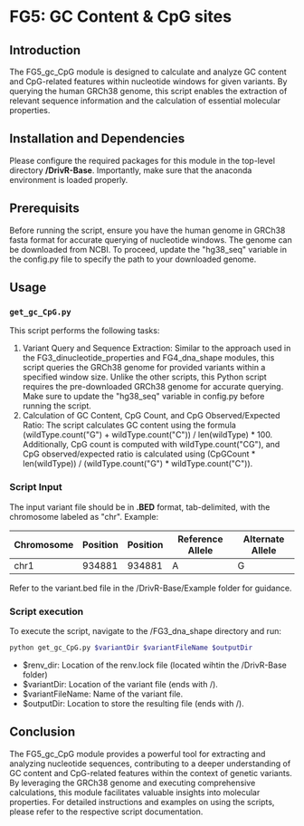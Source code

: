 # FG5: GC Content & CpG sites

## Introduction

The FG5_gc_CpG module is designed to calculate and analyze GC content and CpG-related features within nucleotide windows for given variants. By querying the human GRCh38 genome, this script enables the extraction of relevant sequence information and the calculation of essential molecular properties.

## Installation and Dependencies
Please configure the required packages for this module in the top-level directory **/DrivR-Base**. Importantly, make sure that the anaconda environment is loaded properly.
## Prerequisits
Before running the script, ensure you have the human genome in GRCh38 fasta format for accurate querying of nucleotide windows. The genome can be downloaded from NCBI. To proceed, update the "hg38_seq" variable in the config.py file to specify the path to your downloaded genome.

## Usage

### `get_gc_CpG.py`

This script performs the following tasks:
1. Variant Query and Sequence Extraction: Similar to the approach used in the FG3_dinucleotide_properties and FG4_dna_shape modules, this script queries the GRCh38 genome for provided variants within a specified window size. Unlike the other scripts, this Python script requires the pre-downloaded GRCh38 genome for accurate querying. Make sure to update the "hg38_seq" variable in config.py before running the script.
2. Calculation of GC Content, CpG Count, and CpG Observed/Expected Ratio: The script calculates GC content using the formula (wildType.count("G") + wildType.count("C")) / len(wildType) * 100. Additionally, CpG count is computed with wildType.count("CG"), and CpG observed/expected ratio is calculated using (CpGCount * len(wildType)) / (wildType.count("G") * wildType.count("C")).

### Script Input

The input variant file should be in **.BED** format, tab-delimited, with the chromosome labeled as "chr". Example:

| Chromosome | Position | Position | Reference Allele | Alternate Allele |
| ---------- | -------- | -------- | ---------------- | ---------------- |
|    chr1    |  934881  |  934881  |        A         |         G        | 

Refer to the variant.bed file in the /DrivR-Base/Example folder for guidance.

### Script execution
To execute the script, navigate to the /FG3_dna_shape directory and run:

```bash
python get_gc_CpG.py $variantDir $variantFileName $outputDir
```

* $renv_dir: Location of the renv.lock file (located wihtin the /DrivR-Base folder)
* $variantDir: Location of the variant file (ends with /).
* $variantFileName: Name of the variant file.
* $outputDir: Location to store the resulting file (ends with /).

## Conclusion
The FG5_gc_CpG module provides a powerful tool for extracting and analyzing nucleotide sequences, contributing to a deeper understanding of GC content and CpG-related features within the context of genetic variants. By leveraging the GRCh38 genome and executing comprehensive calculations, this module facilitates valuable insights into molecular properties. For detailed instructions and examples on using the scripts, please refer to the respective script documentation.


